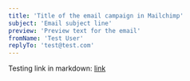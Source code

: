 ```yaml
---
title: 'Title of the email campaign in Mailchimp'
subject: 'Email subject line'
preview: 'Preview text for the email'
fromName: 'Test User'
replyTo: 'test@test.com'
---
```


Testing link in markdown: [link](https://test.com)
